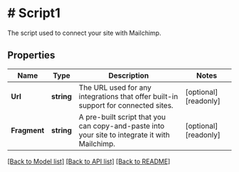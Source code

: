 # # Script1
The script used to connect your site with Mailchimp.

## Properties 


Name | Type | Description | Notes
------------ | ------------- | ------------- | -------------
**Url**| **string** | The URL used for any integrations that offer built-in support for connected sites.  | [optional] [readonly]
**Fragment**| **string** | A pre-built script that you can copy-and-paste into your site to integrate it with Mailchimp.  | [optional] [readonly]


[[Back to Model list]](../../README.md#models) [[Back to API list]](../../README.md#endpoints) [[Back to README]](../../README.md)

